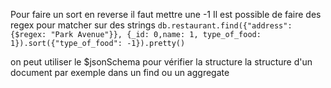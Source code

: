 Pour faire un sort en reverse il faut mettre une -1
Il est possible de faire des regex pour matcher sur des strings
`db.restaurant.find({"address": {$regex: "Park Avenue"}}, {_id: 0,name: 1, type_of_food: 1}).sort({"type_of_food": -1}).pretty()`


on peut utiliser le $jsonSchema pour vérifier la structure la structure d'un document par exemple dans un find ou un aggregate
